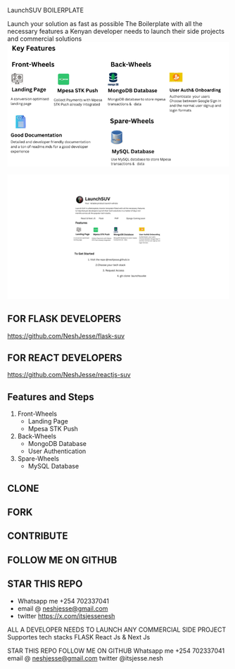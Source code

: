 LaunchSUV  BOILERPLATE


Launch your solution as fast as possible
The Boilerplate with all the necessary features a Kenyan developer needs to launch their side projects and commercial solutions
![Screenshots](assets/launchposter.png)

![Screenshots](assets/LaunchSUV.png)

## FOR FLASK DEVELOPERS
https://github.com/NeshJesse/flask-suv

## FOR REACT DEVELOPERS
https://github.com/NeshJesse/reactjs-suv

## Features and Steps
1. Front-Wheels
    * Landing Page
    * Mpesa STK Push
2. Back-Wheels
    * MongoDB Database
    * User Authentication
3. Spare-Wheels
    * MySQL Database
  
      
## CLONE
## FORK
## CONTRIBUTE

## FOLLOW ME ON GITHUB
## STAR THIS REPO
 * Whatsapp me +254 702337041
 * email @ neshjesse@gmail.com
 * twitter https://x.com/itsjessenesh

ALL A DEVELOPER NEEDS TO LAUNCH ANY COMMERCIAL SIDE PROJECT
Supportes tech stacks
FLASK
React Js & Next Js





STAR THIS REPO
FOLLOW ME ON GITHUB
Whatsapp me +254 702337041
email @ neshjesse@gmail.com
twitter @itsjesse.nesh
